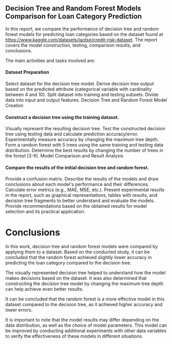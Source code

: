 ## Decision Tree and Random Forest Models Comparison for Loan Category Prediction
In this report, we compare the performance of decision tree and random forest models for predicting loan categories based on the dataset found at https://www.kaggle.com/datasets/laotse/credit-risk-dataset. The report covers the model construction, testing, comparison results, and conclusions.

The main activities and tasks involved are:

#### Dataset Preparation

Select dataset for the decision tree model.
Derive decision tree output based on the predicted attribute (categorical variable with cardinality between 4 and 10).
Split dataset into training and testing subsets.
Divide data into input and output features.
Decision Tree and Random Forest Model Creation

#### Construct a decision tree using the training dataset.

Visually represent the resulting decision tree.
Test the constructed decision tree using testing data and calculate prediction accuracy/error.
Experimentally measure accuracy by changing the maximum tree depth.
Form a random forest with 5 trees using the same training and testing data distribution.
Determine the best results by changing the number of trees in the forest [3-9].
Model Comparison and Result Analysis

#### Compare the results of the initial decision tree and random forest.

Provide a confusion matrix.
Describe the results of the models and draw conclusions about each model's performance and their differences.
Calculate error metrics (e.g., MAE, MSE, etc.).
Present experimental results in the report, such as graphical representations, tables with results, and decision tree fragments to better understand and evaluate the models.
Provide recommendations based on the obtained results for model selection and its practical application.

# Conclusions
In this work, decision tree and random forest models were compared by applying them to a dataset. Based on the conducted study, it can be concluded that the random forest achieved slightly lower accuracy in predicting the loan category compared to the decision tree.

The visually represented decision tree helped to understand how the model makes decisions based on the dataset. It was also determined that constructing the decision tree model by changing the maximum tree depth can help achieve even better results.

It can be concluded that the random forest is a more effective model in this dataset compared to the decision tree, as it achieved higher accuracy and lower errors.

It is important to note that the model results may differ depending on the data distribution, as well as the choice of model parameters. This model can be improved by conducting additional experiments with other data variables to verify the effectiveness of these models in different situations.
